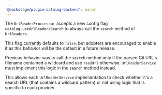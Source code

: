 ```yaml
---
'@backstage/plugin-catalog-backend': minor
---
```


The `UrlReaderProccessor` accepts a new config flag `catalog.useUrlReadersSearch` to always call the `search` method of `UrlReaders`.

This flag currently defaults to `false`, but adopters are encouraged to enable it as this behavior will be the default in a future release.

Previous behavior was to call the `search` method only if the parsed Git URL's filename contained a wildcard and use `readUrl` otherwise. `UrlReaderService` must implement this logic in the `search` method instead.

This allows each `UrlReaderService` implementation to check whether it's a search URL (that contains a wildcard pattern) or not using logic that is specific to each provider.
